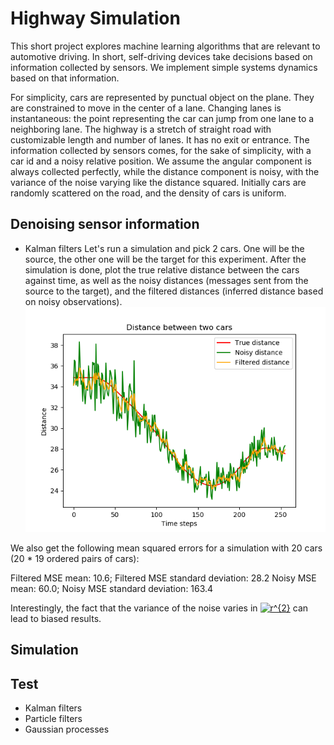 # Highway Simulation

This short project explores machine learning algorithms that are relevant to automotive driving. 
In short, self-driving devices take decisions based on information collected by sensors.
We implement simple systems dynamics based on that information.

For simplicity, cars are represented by punctual object on the plane. 
They are constrained to move in the center of a lane.
Changing lanes is instantaneous: the point representing the car can jump from one lane to a neighboring lane.
The highway is a stretch of straight road with customizable length and number of lanes.
It has no exit or entrance.
The information collected by sensors comes, for the sake of simplicity, with a car id and a noisy relative position.
We assume the angular component is always collected perfectly, while the distance component is noisy, with the variance of the noise varying like the distance squared.
Initially cars are randomly scattered on the road, and the density of cars is uniform.

## Denoising sensor information

- Kalman filters
Let's run a simulation and pick 2 cars. One will be the source, the other one will be the target for this experiment.
After the simulation is done, plot the true relative distance between the cars against time, as well as the noisy distances (messages sent from the source to the target), and the filtered distances (inferred distance based on noisy observations).
![Filtered distances](figures/distance_between_two_cars.png)

We also get the following mean squared errors for a simulation with 20 cars (20 * 19 ordered pairs of cars):

Filtered MSE mean: 10.6; Filtered MSE standard deviation: 28.2
Noisy MSE mean: 60.0; Noisy MSE standard deviation: 163.4

Interestingly, the fact that the variance of the noise varies in <a href="https://www.codecogs.com/eqnedit.php?latex=r^{2}" target="_blank"><img src="https://latex.codecogs.com/gif.latex?r^{2}" title="r^{2}" /></a> can lead to biased results.


## Simulation


## Test
- Kalman filters
- Particle filters
- Gaussian processes
